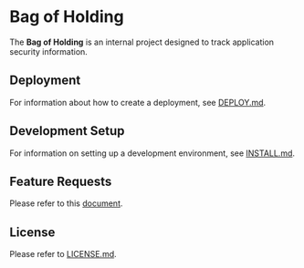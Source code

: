 # Bag of Holding

The **Bag of Holding** is an internal project designed to track application security information.

## Deployment

For information about how to create a deployment, see [DEPLOY.md](DEPLOY.md).

## Development Setup

For information on setting up a development environment, see [INSTALL.md](INSTALL.md).

## Feature Requests

Please refer to this [document](https://docs.google.com/a/pearson.com/spreadsheets/d/1CIAw-ZUajoc6ikM3t7RkdEsDZSCQqxiH86hZBHb8a30/edit#gid=0).

## License

Please refer to [LICENSE.md](LICENSE.md).
